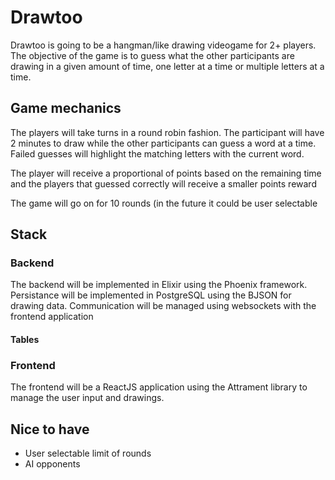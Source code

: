 # Drawtoo


Drawtoo is going to be a hangman/like drawing videogame for 2+ players.
The objective of the game is to guess what the other participants are drawing in
a given amount of time, one letter at a time or multiple letters at a time.

## Game mechanics

The players will take turns in a round robin fashion. The participant will have
2 minutes to draw while the other participants can guess a word at a time. 
Failed guesses will highlight the matching letters with the current word.

The player will receive a proportional of points based on the remaining time and
the players that guessed correctly will receive a smaller points reward

The game will go on for 10 rounds (in the future it could be user selectable

## Stack

### Backend

The backend will be implemented in Elixir using the Phoenix framework. Persistance
will be implemented in PostgreSQL using the BJSON for drawing data. Communication
will be managed using websockets with the frontend application

#### Tables 

### Frontend

The frontend will be a ReactJS application using the Attrament library to manage
the user input and drawings. 


## Nice to have

* User selectable limit of rounds
* AI opponents
